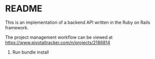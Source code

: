 # README

This is an implementation of a backend API written in the Ruby on Rails framework.

The project management workflow can be viewed at https://www.pivotaltracker.com/n/projects/2186814

1. Run bundle install
